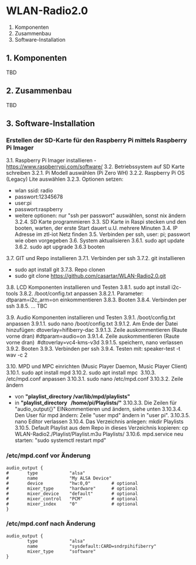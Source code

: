 # WLAN-Radio2.0

1. Komponenten
2. Zusammenbau
3. Software-Installation

## 1. Komponenten
TBD

## 2. Zusammenbau
TBD

## 3. Software-Installation

### Erstellen der SD-Karte für den Raspberry Pi mittels Raspberry Pi Imager

3.1. Raspberry Pi Imager installieren - https://www.raspberrypi.com/software/ <screenshot rpi-imager>
3.2. Betriebssystem auf SD Karte schreiben
  3.2.1. Pi Modell auswählen (Pi Zero WH) <screenshot>
  3.2.2. Raspberry Pi OS (Legacy) Lite auswählen <screenshot>
  3.2.3. Optionen setzen: 
* wlan ssid: radio
* passwort:12345678
* user:pi
* passwort:raspberry
* weitere optionen: nur "ssh per passwort" auswählen, sonst nix ändern
  3.2.4. SD Karte programmieren
3.3. SD Karte in Raspi stecken und den booten, warten, der erste Start dauert u.U. mehrere Minuten
3.4. IP Adresse im ztl-iot Netz finden
3.5. Verbinden per ssh, user: pi; passwort wie oben vorgegeben
3.6. System aktualisieren
3.6.1. sudo apt update
3.6.2. sudo apt upgrade
3.6.3 booten

3.7. GIT und Repo installieren
3.7.1. Verbinden per ssh
3.7.2. git installieren 
* sudo apt install git
3.7.3. Repo clonen
* sudo git clone https://github.com/casartar/WLAN-Radio2.0.git

3.8. LCD Komponenten installieren und Testen
3.8.1. sudo apt install i2c-tools
3.8.2. /boot/config.txt anpassen
3.8.2.1. Parameter: dtparam=i2c_arm=on einkommentieren
3.8.3. Booten
3.8.4. Verbinden per ssh
3.8.5. ... TBC

3.9. Audio Komponenten installieren und Testen
3.9.1. /boot/config.txt anpassen
3.9.1.1. sudo nano /boot/config.txt
3.9.1.2. Am Ende der Datei hinzufügen: dtoverlay=hifiberry-dac
3.9.1.3. Zeile auskommentieren (Raute vorne dran) #dtparam=audio=on
3.9.1.4. Zeile auskommentieren (Raute vorne dran)  #dtoverlay=vc4-kms-v3d
3.9.1.5. speichern, nano verlassen
3.9.2. Booten
3.9.3. Verbinden per ssh
3.9.4. Testen mit: speaker-test -t wav -c 2

3.10. MPD und MPC einrichten (Music Player Daemon, Music Player Client)
3.10.1. sudo apt install mpd
3.10.2. sudo apt install mpc 
3.10.3. /etc/mpd.conf anpassen
3.10.3.1. sudo nano /etc/mpd.conf
3.10.3.2. Zeile ändern 
* von **"playlist_directory   /var/lib/mpd/playlists"**
* in **"playlist_directory   /home/pi/Playlists/"**
3.10.3.3. Die Zeilen für "audio_output{}" EINkommentieren und ändern, siehe unten
3.10.3.4. Den User für mpd ändern: Zeile "user mpd" ändern in "user pi".
3.10.3.5. nano Editor verlassen
3.10.4. Das Verzeichnis anlegen: mkdir Playlists
3.10.5. Default Playlist aus dem Repo in dieses Verzeichnis kopieren: cp WLAN-Radio2./Playlist/Playlist.m3u Playlists/
3.10.6. mpd.service neu starten: "sudo systemctl restart mpd"


### /etc/mpd.conf vor Änderung
```
audio_output {
#       type            "alsa"
#       name            "My ALSA Device"
#       device          "hw:0,0"        # optional
#       mixer_type      "hardware"      # optional
#       mixer_device    "default"       # optional
#       mixer_control   "PCM"           # optional
#       mixer_index     "0"             # optional
}
```

### /etc/mpd.conf nach Änderung

```
audio_output { 
        type            "alsa" 
        name            "sysdefault:CARD=sndrpihifiberry" 
        mixer_type      "software" 
}
```






